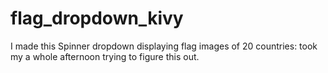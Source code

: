 # flag_dropdown_kivy
I made this Spinner dropdown displaying flag images of 20 countries: took my a whole afternoon trying to figure this out.
